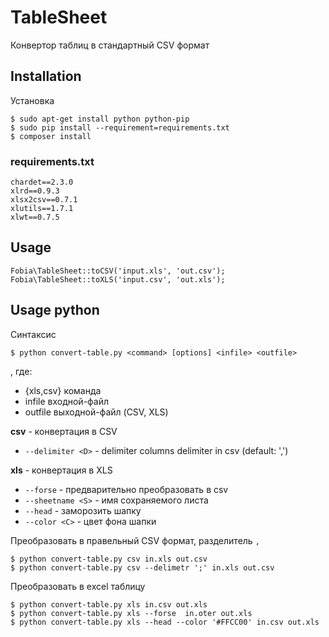 # TableSheet

Конвертор таблиц в стандартный CSV формат



Installation
-------------


Установка

    $ sudo apt-get install python python-pip
    $ sudo pip install --requirement=requirements.txt
    $ composer install 


### requirements.txt

    chardet==2.3.0
    xlrd==0.9.3
    xlsx2csv==0.7.1
    xlutils==1.7.1
    xlwt==0.7.5



## Usage 


    Fobia\TableSheet::toCSV('input.xls', 'out.csv');
    Fobia\TableSheet::toXLS('input.csv', 'out.xls');



## Usage python

Синтаксис 

    $ python convert-table.py <command> [options] <infile> <outfile>

, где:

- {xls,csv}             команда
- infile                входной-файл
- outfile               выходной-файл (CSV, XLS)


**csv** -  конвертация в CSV

- ```--delimiter <D>``` - delimiter columns delimiter in csv (default: ',')

**xls** - конвертация в XLS

- ```--forse```          - предварительно преобразовать в csv
- ```--sheetname <S>```  - имя сохраняемого листа
- ```--head```           - заморозить шапку
- ```--color <C>```      - цвет фона шапки




Преобразовать в правельный CSV формат, разделитель ```,```

    $ python convert-table.py csv in.xls out.csv
    $ python convert-table.py csv --delimetr ';' in.xls out.csv


Преобразовать в excel таблицу

    $ python convert-table.py xls in.csv out.xls
    $ python convert-table.py xls --forse  in.oter out.xls
    $ python convert-table.py xls --head --color '#FFCC00' in.csv out.xls